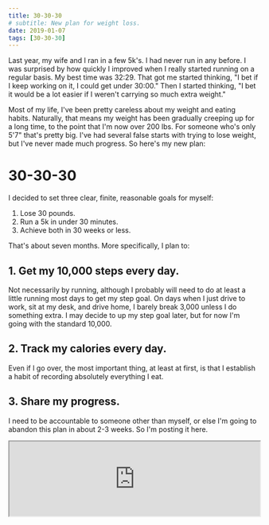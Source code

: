 ```yaml
---
title: 30-30-30
# subtitle: New plan for weight loss.
date: 2019-01-07
tags: [30-30-30]
---
```


Last year, my wife and I ran in a few 5k's. I had never run in any before. I was surprised by how quickly I improved when I really started running on a regular basis. My best time was 32:29. That got me started thinking, "I bet if I keep working on it, I could get under 30:00." Then I started thinking, "I bet it would be a lot easier if I weren't carrying so much extra weight."

Most of my life, I've been pretty careless about my weight and eating habits. Naturally, that means my weight has been gradually creeping up for a long time, to the point that I'm now over 200 lbs. For someone who's only 5'7" that's pretty big. I've had several false starts with trying to lose weight, but I've never made much progress. So here's my new plan:

# 30-30-30
I decided to set three clear, finite, reasonable goals for myself:
1. Lose 30 pounds.
2. Run a 5k in under 30 minutes.
3. Achieve both in 30 weeks or less.

That's about seven months. More specifically, I plan to:
## 1. Get my 10,000 steps every day.
Not necessarily by running, although I probably will need to do at least a little running most days to get my step goal. On days when I just drive to work, sit at my desk, and drive home, I barely break 3,000 unless I do something extra. I may decide to up my step goal later, but for now I'm going with the standard 10,000.

## 2. Track my calories every day.
Even if I go over, the most important thing, at least at first, is that I establish a habit of recording absolutely everything I eat.

## 3. Share my progress.
I need to be accountable to someone other than myself, or else I'm going to abandon this plan in about 2-3 weeks. So I'm posting it here.

<div style="position:relative">
<iframe src="https://docs.google.com/spreadsheets/d/e/2PACX-1vSgxbumy-ygf8dOevllyLeUTYBX3P4iBUlw-rdRr-CS6iw6e0BFpOaavcstqAPzIsY39_Txnv8iVXns/pubhtml?gid=0&amp;single=true&amp;widget=true&amp;headers=false" style="width:100%"></iframe>
</div>

